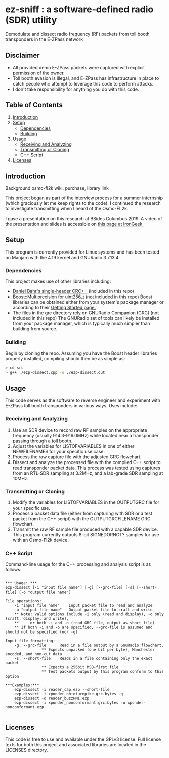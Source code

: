 # ez-sniff : a software-defined radio (SDR) utility
Demodulate and dissect radio frequency (RF) packets from toll booth transponders in the E-ZPass network

## Disclaimer
* All provided demo E-ZPass packets were captured with explicit permission of the owner.
* Toll booth evasion is illegal, and E-ZPass has infrastructure in place to catch people who attempt to leverage this code to perform attacks.
* I don't take responsibility for anything you do with this code.

## Table of Contents
1. [Introduction](#introduction)
2. [Setup](#setup)
   - [Dependencies](#dependencies)
   - [Building](#building)
3. [Usage](#usage)
   - [Receiving and Analyzing](#receiving-and-analyzing)
   - [Transmitting or Cloning](#transmitting-or-cloning)
   - [C++ Script](#c-script)
4. [Licenses](#licenses)

## Introduction
Background
osmo-fl2k wiki, purchase, library link


This project began as part of the interview process for a summer internship (which graciously let me keep rights to the code). I continued the research to investigate transmitting when I heard of the Osmo-FL2k.

I gave a presentation on this research at BSides Columbus 2019. A video of the presentation and slides is accessible on [this page at IronGeek.](https://www.irongeek.com/i.php?page=videos/bsidescolumbus2019/bsidescmh2019-3-01-e-zhack-an-update-on-sdr-and-toll-booth-reverse-engineering-kyle-westhaus)

## Setup
This program is currently provided for Linux systems and has been tested on Manjaro with the 4.19 kernel and GNURadio 3.7.13.4.
### Dependencies
This project makes use of other libraries including:
* [Daniel Bahr's single-header CRC++](https://github.com/d-bahr/CRCpp) (included in this repo)
* Boost::Multiprecision for uint256_t (not included in this repo)
Boost libraries can be obtained either from your system's package manager or according to their [Getting Started page.](https://www.boost.org/doc/libs/1_69_0/more/getting_started/unix-variants.html)
* The files in the grc directory rely on GNURadio Companion (GRC) (not included in this repo)
The GNURadio set of tools can likely be installed from your package manager, which is typically much simpler than building from source.

### Building
Begin by cloning the repo. Assuming you have the Boost header libraries properly installed, compiling should then be as simple as:
``` bash
> cd src
> g++ ./ezp-dissect.cpp -o ./ezp-dissect.out
```

## Usage
This code serves as the software to reverse engineer and experiment with E-ZPass toll booth transponders in various ways. Uses include:
### Receiving and Analyzing
1. Use an SDR device to record raw RF samples on the appropriate frequency (usually 914.3-916.0MHz) while located near a transponder passing through a toll booth.
2. Adjust the variables for LISTOFVARIABLES in one of either NEWFILENAMES for your specific use case.
3. Process the raw capture file with the adjusted GRC flowchart.
4. Dissect and analyze the processed file with the compiled C++ script to read transponder packet data.
This process was tested using captures from an RTL-SDR sampling at 3.2MHz, and a lab-grade SDR sampling at 10MHz.

### Transmitting or Cloning
1. Modify the variables for LISTOFVARIABLES in the OUTPUTGRC file for your specific use.
2. Process a packet data file (either from capturing with SDR or a test packet from the C++ script) with the OUTPUTGRCFILENAME GRC flowchart.
3. Transmit the raw RF sample file produced with a capable SDR device. This program currently outputs 8-bit SIGNEDORNOT? samples for use with an Osmo-Fl2k device.

### C++ Script
Command-line usage for the C++ processing and analysis script is as follows:
```

*** Usage: ***
ezp-dissect [-i "input file name"] [-g] [--grc-file] [-s] [--short-file] [-o "output file name"]

File operations:
	-i "input file name"	Input packet file to read and analyze
	-o "output file name"	Output packet file to craft and write
	** Note: valid options include -i only (read and display), -o only (craft, display, and write),
	**     or both -i and -o (read GRC file, output as short file)
	** If both -i and -o are specified, --grc-file is assumed and should not be specified (nor -g)

Input file formatting:
	-g, --grc-file		Read in a file output by a GnuRadio flowchart.
				** Expects unpacked (one bit per byte), Manchester encoded, and non-cut data
	-s, --short-file	Reads in a file containing only the exact packet
				** Expects a 256bit MSB-first file
				** Test packets output by this program conform to this option

***Examples:***
	ezp-dissect -i reader_cap.ezp --short-file
	ezp-dissect -i xponder_ohioturnpike.grc.bytes -g
	ezp-dissect -o reader_buzzHMI.ezp
	ezp-dissect -i xponder_nonconformant.grc.bytes -o xponder-nonconformant.ezp


```

## Licenses
This code is free to use and available under the GPLv3 license. Full license texts for both this project and associated libraries are located in the LICENSES directory.